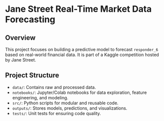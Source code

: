 # Jane Street Real-Time Market Data Forecasting

## Overview
This project focuses on building a predictive model to forecast `responder_6` based on real-world financial data. It is part of a Kaggle competition hosted by Jane Street.

## Project Structure
- `data/`: Contains raw and processed data.
- `notebooks/`: Jupyter/Colab notebooks for data exploration, feature engineering, and modeling.
- `src/`: Python scripts for modular and reusable code.
- `outputs/`: Stores models, predictions, and visualizations.
- `tests/`: Unit tests for ensuring code quality.
